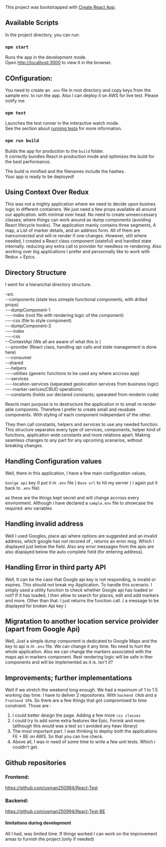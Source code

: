 This project was bootstrapped with [Create React App](https://github.com/facebook/create-react-app).

## Available Scripts

In the project directory, you can run:

### `npm start`

Runs the app in the development mode.<br>
Open [http://localhost:3000](http://localhost:3000) to view it in the browser.

## COnfiguration:
You need to create an `.env` file in root directory and copy keys from the sample env. to run the app. Also I can deploy it on AWS for live test. Please notify me.

### `npm test`

Launches the test runner in the interactive watch mode.<br>
See the section about [running tests](https://facebook.github.io/create-react-app/docs/running-tests) for more information.

### `npm run build`

Builds the app for production to the `build` folder.<br>
It correctly bundles React in production mode and optimizes the build for the best performance.

The build is minified and the filenames include the hashes.<br>
Your app is ready to be deployed!
                          
## Using Context Over Redux
 
 This was not a mighty application where we need to decide upon busines logic in different containers. We just need a few props available all around our application. with minimal over head. No need to create unneeccessary classes; where things can work around as dump components (avoiding React lifecycle hooks). The application mainly contains three segments, A map, a List of marker details, and an address form. All of them are inerconnected and will re render if one changes. However, still where needed, I created a React class component (stateful) and handled state internally. reducing any extra call to provider for needless re-rendering. Also working over big applications I prefer and personnally like to work with Redux + Epics.

## Directory Structure

I went for a hierarichal directory structure. 
 
 -src<br>
--components (state less simeple functional components, with drilled props)<br>
---dumpComponent-1<br>
----index (root file with rendering logic of the component)<br>
----css (file to style component)<br>
---dumpComponent-2 <br>
----index<br>
----css<br>
--ContextApi  (We all are aware of what this is )<br>
---provider (React class, handling api calls and state management is done here)<br>
---consumer<br>
--shared<br>
---helpers<br>
----utilities (generic functions to be used any where accross app)<br>
---services<br>
----location-services (separated geolocation services from business logic)<br>
----marker-serices(CRUD operations)<br>
---constants (holds our declared constants; spearated from renderin code)<br>

Reacts main purpose is to destructure the application in to small re render able componnts.
Therefore I prefer to create small and reusbale components. With styling of each component independant of the other.

They then call constants, helpers and services to use any needed function. 
This structure separates every type of services, components, helper kind of functions, application wide constants and more relations apart. Making seamless changes to any part for any upcoming scenarios, without breaking changes.

## Handling Configuration values

Well, there in this application, I have a few main configuration values,

`Goolge api` key  (I put it in `.env` file )
`Base url` to hit my server (  I again put it back to `.env` file)

as these are the things kept secret and will change accross every environment. Although i have declared a `sample.env` file to showcase the required .env variables 

## Handling invalid address

Well I used Googles, place api where options are suggested and an invalid address, which google has not recored of , returns an error msg. Which I displayed just below the field. Also any error messages from the apis are also displayed below the auto complete field (for entering address).

## Handling Error in third party API

Well, It can be the case that Google api key is not responding, is invalid or expires. This should not break my Application. To handle this scenario. I simply used a utility function to check whether Google api has loaded or not? If it has loaded, I then allow to search for places, edit and add markers and more. Other than that. I just returns the function call. 
( a message to be displayed for broken Api key )

## Migratation to another location service proivider (apart from Google Api)

Well, Just a simple dump component is dedicated to Google Maps and  the key to api is in `.env`
file. We can change it any time. No need to hurt the whole application. Alos we can change the markers associated with the maps api in markers component. Rest rendering logic will be safe in ther components and will be implemented as it is. Isn't it? 

## Improvements; further implementations

Well  if we stretch the weekend long enough. We had a maximum of 1 to 1.5 working day time. I have to deliver 2 repositories. With `backend CRUD` and a `Frontend SPA`. So there are a few things that got compromised to time constraint.
Those are :

1. I could better design the page. Adding a few more `css classes`
2. I could try to add some extra features like Epic, Formik and more. 
   (although this would was a  test so I avoided any heav library)
3. The most important part. I was thinking to deploy both the applications FE + BE on AWS. So     that you can live check.
4. Above all, I was in need of some time to write a few unit tests. Which i couldn't get. 

## Github repositories

### Frontend: 
https://github.com/usman250994/React-Test

### Backend:
https://github.com/usman250994/React-Test-BE

#### limitations during development

All I had, was limited time. If things worked I can work on the improvement areas to furnish the project.(only if needed)
